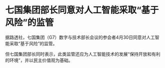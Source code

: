 # 七国集团部长同意对人工智能采取“基于风险”的监管

据路透社，七国集团（G7）数字与技术部长会议的参会者4月30日同意对人工智能采取“基于风险”的监管。

但七国集团部长同时表示，此类监管还应为人工智能技术的发展“保持开放和有利的环境”，并以民主价值观为基础。

